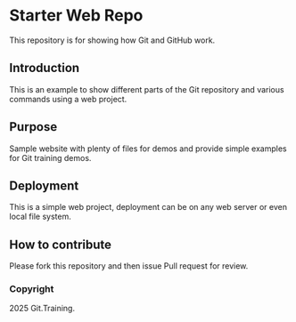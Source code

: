 # Starter Web Repo

This repository is for showing how Git and GitHub work.

## Introduction

This is  an example to show different parts of the Git repository and various commands using a web project. 

## Purpose

Sample website with plenty of files for demos and provide simple examples for Git training demos.

## Deployment

This is a simple web project, deployment can be on any web server or even local file system.

## How to contribute

Please fork this repository and then issue Pull request for review.

### Copyright

2025 Git.Training.
